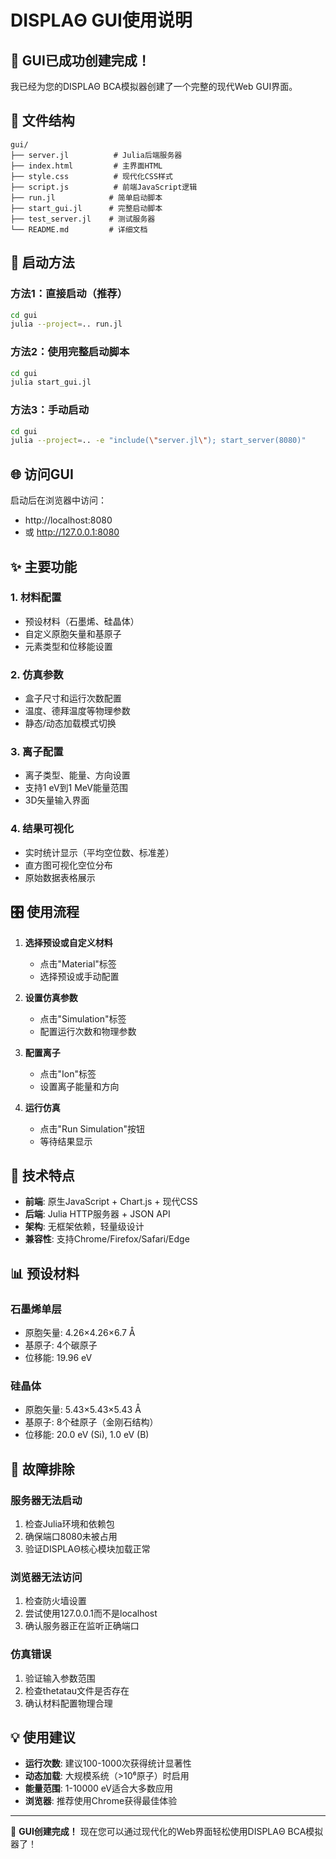 # DISPLAΘ GUI使用说明

## 🎯 GUI已成功创建完成！

我已经为您的DISPLAΘ BCA模拟器创建了一个完整的现代Web GUI界面。

## 📁 文件结构

```
gui/
├── server.jl          # Julia后端服务器
├── index.html         # 主界面HTML
├── style.css          # 现代化CSS样式 
├── script.js          # 前端JavaScript逻辑
├── run.jl            # 简单启动脚本
├── start_gui.jl      # 完整启动脚本
├── test_server.jl    # 测试服务器
└── README.md         # 详细文档
```

## 🚀 启动方法

### 方法1：直接启动（推荐）
```bash
cd gui
julia --project=.. run.jl
```

### 方法2：使用完整启动脚本
```bash
cd gui  
julia start_gui.jl
```

### 方法3：手动启动
```bash
cd gui
julia --project=.. -e "include(\"server.jl\"); start_server(8080)"
```

## 🌐 访问GUI

启动后在浏览器中访问：
- http://localhost:8080
- 或 http://127.0.0.1:8080

## ✨ 主要功能

### 1. **材料配置**
- 预设材料（石墨烯、硅晶体）
- 自定义原胞矢量和基原子
- 元素类型和位移能设置

### 2. **仿真参数**  
- 盒子尺寸和运行次数配置
- 温度、德拜温度等物理参数
- 静态/动态加载模式切换

### 3. **离子配置**
- 离子类型、能量、方向设置
- 支持1 eV到1 MeV能量范围
- 3D矢量输入界面

### 4. **结果可视化**
- 实时统计显示（平均空位数、标准差）
- 直方图可视化空位分布  
- 原始数据表格展示

## 🎛️ 使用流程

1. **选择预设或自定义材料**
   - 点击"Material"标签
   - 选择预设或手动配置

2. **设置仿真参数**
   - 点击"Simulation"标签
   - 配置运行次数和物理参数

3. **配置离子**
   - 点击"Ion"标签  
   - 设置离子能量和方向

4. **运行仿真**
   - 点击"Run Simulation"按钮
   - 等待结果显示

## 🔧 技术特点

- **前端**: 原生JavaScript + Chart.js + 现代CSS
- **后端**: Julia HTTP服务器 + JSON API  
- **架构**: 无框架依赖，轻量级设计
- **兼容性**: 支持Chrome/Firefox/Safari/Edge

## 📊 预设材料

### 石墨烯单层
- 原胞矢量: 4.26×4.26×6.7 Å
- 基原子: 4个碳原子
- 位移能: 19.96 eV

### 硅晶体
- 原胞矢量: 5.43×5.43×5.43 Å  
- 基原子: 8个硅原子（金刚石结构）
- 位移能: 20.0 eV (Si), 1.0 eV (B)

## 🐛 故障排除

### 服务器无法启动
1. 检查Julia环境和依赖包
2. 确保端口8080未被占用
3. 验证DISPLAΘ核心模块加载正常

### 浏览器无法访问
1. 检查防火墙设置
2. 尝试使用127.0.0.1而不是localhost
3. 确认服务器正在监听正确端口

### 仿真错误
1. 验证输入参数范围
2. 检查thetatau文件是否存在
3. 确认材料配置物理合理

## 💡 使用建议

- **运行次数**: 建议100-1000次获得统计显著性
- **动态加载**: 大规模系统（>10⁶原子）时启用
- **能量范围**: 1-10000 eV适合大多数应用
- **浏览器**: 推荐使用Chrome获得最佳体验

---

🎉 **GUI创建完成！** 现在您可以通过现代化的Web界面轻松使用DISPLAΘ BCA模拟器了！